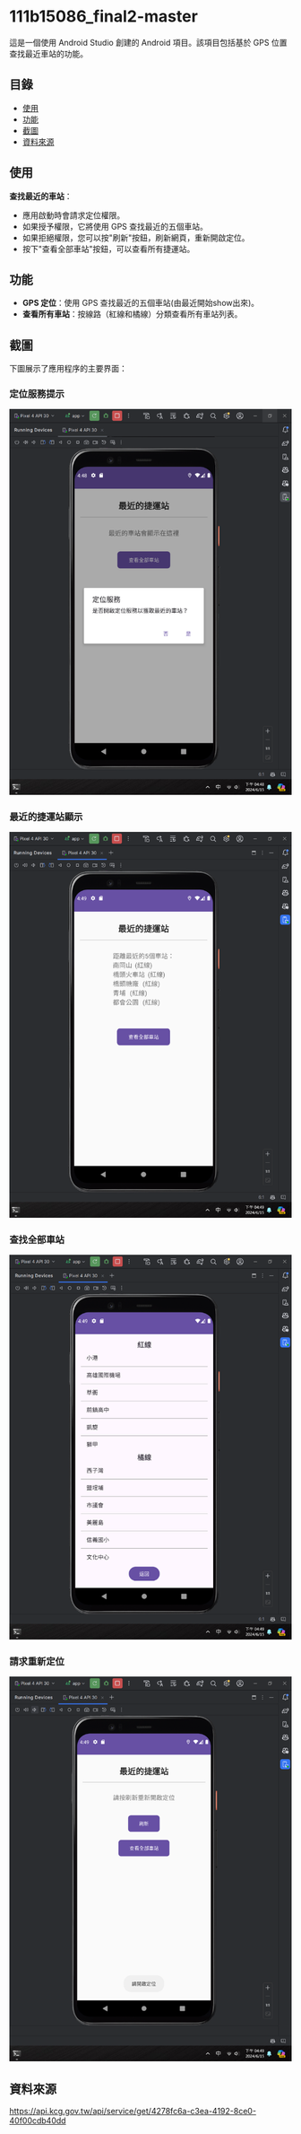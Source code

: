 # 111b15086_final2-master

這是一個使用 Android Studio 創建的 Android 項目。該項目包括基於 GPS 位置查找最近車站的功能。

## 目錄
- [使用](#使用)
- [功能](#功能)
- [截圖](#截圖)
- [資料來源](#資料來源)

## 使用

**查找最近的車站**：

- 應用啟動時會請求定位權限。
- 如果授予權限，它將使用 GPS 查找最近的五個車站。
- 如果拒絕權限，您可以按"刷新"按鈕，刷新網頁，重新開啟定位。
- 按下"查看全部車站"按鈕，可以查看所有捷運站。

## 功能

- **GPS 定位**：使用 GPS 查找最近的五個車站(由最近開始show出來)。
- **查看所有車站**：按線路（紅線和橘線）分類查看所有車站列表。

## 截圖

下圖展示了應用程序的主要界面：

### 定位服務提示
![定位服務提示](images/screenshot1.png)

### 最近的捷運站顯示
![最近的捷運站顯示](images/screenshot2.png)

### 查找全部車站
![查找全部車站](images/screenshot3.png)

### 請求重新定位
![請求重新定位](images/screenshot4.png)

## 資料來源
https://api.kcg.gov.tw/api/service/get/4278fc6a-c3ea-4192-8ce0-40f00cdb40dd
